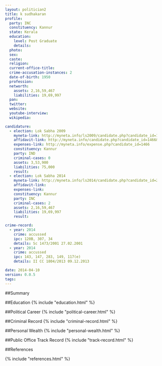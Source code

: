 ```yaml
---
layout: politician2
title: k sudhakaran
profile: 
  party: INC
  constituency: Kannur
  state: Kerala
  education: 
    level: Post Graduate
    details: 
  photo: 
  sex: 
  caste: 
  religion: 
  current-office-title: 
  crime-accusation-instances: 2
  date-of-birth: 1950
  profession: 
  networth: 
    assets: 2,16,59,467
    liabilities: 19,69,997
  pan: 
  twitter: 
  website: 
  youtube-interview: 
  wikipedia: 

candidature: 
  - election: Lok Sabha 2009
    myneta-link: http://myneta.info/ls2009/candidate.php?candidate_id=1466
    affidavit-link: http://myneta.info/candidate.php?candidate_id=1466&scan=original
    expenses-link: http://myneta.info/expense.php?candidate_id=1466
    constituency: Kannur 
    party: IND
    criminal-cases: 0
    assets: 3,53,900
    liabilities: 75,000
    result:  
  - election: Lok Sabha 2014
    myneta-link: http://myneta.info/ls2014/candidate.php?candidate_id=257
    affidavit-link: 
    expenses-link: 
    constituency: Kannur 
    party: INC
    criminal-cases: 2
    assets: 2,16,59,467
    liabilities: 19,69,997
    result:  

crime-record: 
  - year: 2014
    crime: accussed
    ipc: 120B, 307, 34
    details: Sc 1473/2001 27.02.2001 
  - year: 2014
    crime: accussed
    ipc: 143, 147, 283, 149, 117(e)
    details: II CC 1804/2013 09.12.2013 

date: 2014-04-10
version: 0.0.5
tags: 
---
```


##Summary


##Education
{% include "education.html" %}


##Political Career
{% include "political-career.html" %}


##Criminal Record
{% include "criminal-record.html" %}


##Personal Wealth
{% include "personal-wealth.html" %}


##Public Office Track Record
{% include "track-record.html" %}


##References


{% include "references.html" %}
